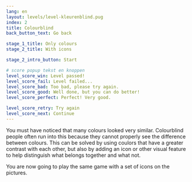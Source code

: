```yaml
---
lang: en
layout: levels/level-kleurenblind.pug
index: 2
title: Colourblind
back_button_text: Go back

stage_1_title: Only colours
stage_2_title: With icons

stage_2_intro_button: Start

# score popup tekst en knoppen
level_score_win: Level passed!
level_score_fail: Level failed...
level_score_bad: Too bad, please try again.
level_score_good: Well done, but you can do better!
level_score_perfect: Perfect! Very good.

level_score_retry: Try again
level_score_next: Continue
---
```


You must have noticed that many colours looked very similar. Colourblind people often run into this because they cannot properly see the difference between colours. This can be solved by using coulors that have a greater contrast with each other, but also by adding an icon or other visual feature to help distinguish what belongs together and what not.

You are now going to play the same game with a set of icons on the pictures. 